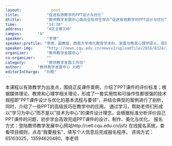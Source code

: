 ```yaml
---
layout: 			post
title:       	  "促进有效教学的PPT设计与优化"
dtitle:      	  "教师教学发展中心面向全校师生举办“促进有效教学的PPT设计与优化”工作坊"
time: 		  	  "14:30"
address:	  	  "A区主教330"
campus:	  	  "A"
speaker:	   	  "李倩"
speaker-profile: "李倩，副教授，西南大学电化教育学本科、发展与教育心理学硕士，现执教于西南大学计算机与信息科学学院，任教师教育系主任。长期从事教育技术、教师教育、中小学信息技术教育等研究，已发表学科级、核心期刊等论文多篇，副主编及参编教材7部，主持或主研国家、市级、校级及院级等科研课题10余项。"
speaker-img:	  "http://news.cqu.edu.cn/newsv2/uploadfile/2016/0324/20160324051850857.jpg"
organizer:		  "教师教学发展中心"
co-organizer:	  ""
category:		  "教师教学发展工作坊"
author:		  "教师教学发展中心 刘皓"
editorInCharge:  "刘皓"
---
```

本课程以有效教学为出发点，围绕正反课件案例，介绍了PPT课件的评价标准；根据媒体理论、教育和心理学相关理论，形成了一套实用性和可操作性都很强的技术规程即“PPT课件设计与优化的基本流程与要领”，并结合典型的案例进行了剖析，同时，介绍了一些PPT的高级技巧在教学中的应用。
  通过学习，帮助老师们形成以“学习为中心”而不是以“技术为中心”的课件设计理念，会根据标准分析评价自己PPT课件的问题，初步学会高效完成PPT课件的设计、制作、美化与优化。
  报名方式：登陆教师教学发展中心网站http://cetl.cqu.edu.cn/jsfz
  在线报名系统，查看项目细则，点击“我要报名”，填写个人信息后完成报名程序。
  咨询方式：65103025，13594620480，李老师
